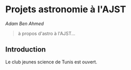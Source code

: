 # Projets astronomie à l'AJST
*Adam Ben Ahmed*


> à propos d'astro à l'AJST...

## Introduction
Le club jeunes science de Tunis est ouvert.